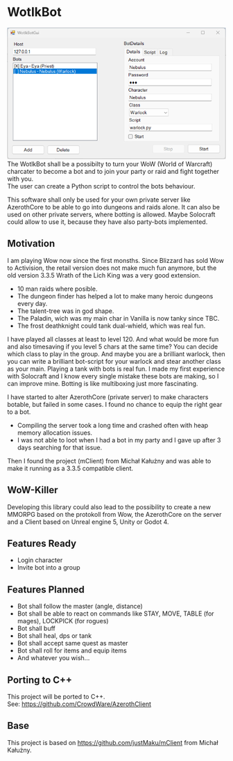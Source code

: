 # WotlkBot
![](https://raw.githubusercontent.com/Artanidos/WotlkBot/master/Gui/screen.png)  
The WotlkBot shall be a possibilty to turn your WoW (World of Warcraft) charcater to become a bot and to join your party or raid and fight together with you.  
The user can create a Python script to control the bots behaviour.

This software shall only be used for your own private server like AzerothCore to be able to go into dungeons and raids alone.
It can also be used on other private servers, where botting is allowed. Maybe Solocraft could allow to use it, because they have also party-bots implemented.

## Motivation
I am playing Wow now since the first monsths. Since Blizzard has sold Wow to Activision, the retail version does not make much fun anymore, but the old version 3.3.5 Wrath of the Lich King was a very good extension.  
- 10 man raids where posible.  
- The dungeon finder has helped a lot to make many heroic dungeons every day.  
- The talent-tree was in god shape.  
- The Paladin, wich was my main char in Vanilla is now tanky since TBC.  
- The frost deathknight could tank dual-whield, which was real fun.  

I have played all classes at least to level 120. And what would be more fun and also timesaving if you level 5 chars at the same time?
You can decide which class to play in the group. And maybe you are a brilliant warlock, then you can write a brilliant bot-script for your warlock and stear another class as your main. Playing a tank with bots is real fun. I made my first experience with Solocraft and I know every single mistake these bots are making, so I can improve mine.
Botting is like multiboxing just more fascinating.

I have started to alter AzerothCore (private server) to make characters botable, but failed in some cases. I found no chance to equip the right gear to a bot.  
- Compiling the server took a long time and crashed often with heap memory allocation issues.  
- I was not able to loot when I had a bot in my party and I gave up after 3 days searching for that issue.  
 
Then I found the project (mClient) from Michał Kałużny and was able to make it running as a 3.3.5 compatible client.

## WoW-Killer
Developing this library could also lead to the possibility to create a new MMORPG based on the protokoll from Wow, the AzerothCore on the server and a Client based on Unreal engine 5, Unity or Godot 4. 

## Features Ready
- Login character
- Invite bot into a group

## Features Planned
- Bot shall follow the master (angle, distance)
- Bot shall be able to react on commands like STAY, MOVE, TABLE (for mages), LOCKPICK (for rogues)
- Bot shall buff
- Bot shall heal, dps or tank
- Bot shall accept same quest as master
- Bot shall roll for items and equip items
- And whatever you wish...

## Porting to C++
This project will be ported to C++.  
See: https://github.com/CrowdWare/AzerothClient

## Base
This project is based on https://github.com/justMaku/mClient from Michał Kałużny.
